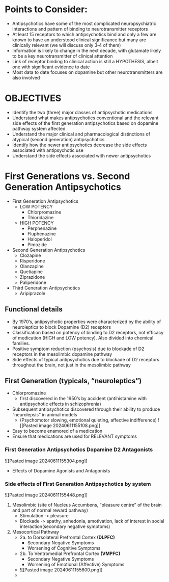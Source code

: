 # Points to Consider:

- Antipsychotics have some of the most complicated neuropsychiatric interactions and pattern of binding to neurotransmitter receptors 
- At least 15 receptors to which antipsychotics bind and only a few are known to have an understood clinical significance but many are clinically relevant (we will discuss only 3‐4 of them) 
- Information is likely to change in the next decade, with glutamate likely to be a key neurotransmitter of clinical attention 
- Link of receptor binding to clinical action is still a HYPOTHESIS, albeit one with significant evidence to date 
- Most data to date focuses on dopamine but other neurotransmitters are also involved
# OBJECTIVES

- Identify the two (three) major classes of antipsychotic medications 
- Understand what makes antipsychotics conventional and the relevant side effects of the first generation antipsychotics based on dopamine pathway system affected 
- Understand the major clinical and pharmacological distinctions of atypical (second generation) antipsychotics 
- Identify how the newer antipsychotics decrease the side effects associated with antipsychotic use 
- Understand the side effects associated with newer antipsychotics
# First Generations vs. Second Generation Antipsychotics
- First Generation Antipsychotics 
	- LOW POTENCY 
		- Chlorpromazine 
		- Thioridazine
	- HIGH POTENCY 
		- Perphenazine 
		- Fluphenazine 
		- Haloperidol 
		- Pimozide
- Second Generation Antipsychotics 
	- Clozapine
	- Risperidone
	- Olanzapine
	- Quetiapine
	- Ziprazidone
	- Paliperidone
- Third Generation Antipsychotics
	- Aripiprazole
## Functional details
- By 1970’s, antipsychotic properties were characterized by the ability of neuroleptics to block Dopamine (D2) receptors 
- Classification based on potency of binding to D2 receptors, not efficacy of medication (HIGH and LOW potency). Also divided into chemical families. 
- Positive symptom reduction (psychosis) due to blockade of D2 receptors in the mesolimbic dopamine pathway 
- Side effects of typical antipsychotics due to blockade of D2 receptors throughout the brain, not just in the mesolimbic pathway

## First Generation (typicals, “neuroleptics”)
- Chlorpromazine
	- first discovered in the 1950’s by accident (antihistamine with antipsychotic effects in schizophrenia)
- Subsequent antipsychotics discovered through their ability to produce “neurolepsis” in animal models
	- (Psychomotor slowing, emotional quieting, affective indifference)
![[Pasted image 20240611155108.png]]
- Easy to become enamored of a medication
- Ensure that medications are used for RELEVANT symptoms
### First Generation Antipsychotics Dopamine D2 Antagonists
![[Pasted image 20240611155304.png]]
- Effects of Dopamine Agonists and Antagonists
### Side effects of First Generation Antipsychotics by system
![[Pasted image 20240611155448.png]]
1. Mesolimbic (site of Nucleus Accumbens, “pleasure centre” of the brain and part of normal reward pathway) 
	- Stimulation ‐> pleasure 
	- Blockade ‐> apathy, anhedonia, amotivation, lack of interest in social interaction(secondary negative symptoms)
2. Mesocortical Pathway 
	- 2a. to Dorsolateral Prefrontal Cortex **(DLPFC)** 
		- Secondary Negative Symptoms 
		- Worsening of Cognitive Symptoms 
	- 2b. To Ventromedial Prefrontal Cortex **(VMPFC)** 
		- Secondary Negative Symptoms 
		- Worsening of Emotional (Affective) Symptoms
	- ![[Pasted image 20240611155600.png]]
	- 